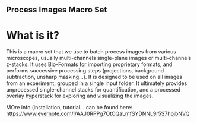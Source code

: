 ## Process Images Macro Set

# What is it?
This is a macro set that we use to batch process images from various microscopes, usually multi-channels single-plane images or multi-channels z-stacks. It uses Bio-Formats for importing proprietary formats, and performs successive processing steps (projections, background subtraction, unsharp masking...). It is designed to be used on all images from an experiment, grouped in a single input folder. It ultimately provides unprocessed single-channel stacks for quantification, and a processed overlay hyperstack for exploring and visualizing the images.

MOre info (installation, tutorial... can be found here: https://www.evernote.com/l/AAJ0RPPg7OtCQaLmfSYDNNL9r5S7hpjbNVQ

